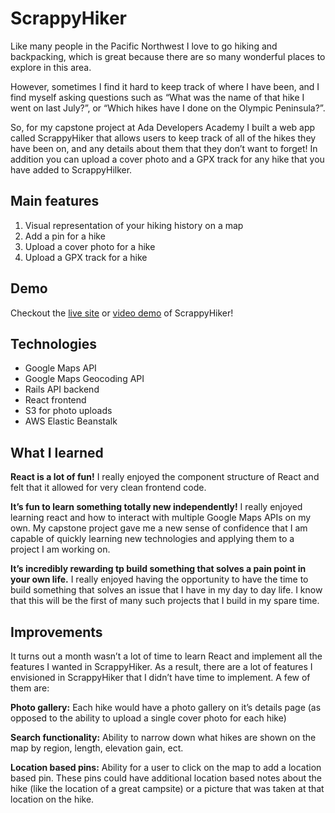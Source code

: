 # ScrappyHiker
Like many people in the Pacific Northwest I love to go hiking and backpacking, which is great because there are so many wonderful places to explore in this area.   
  
However, sometimes I find it hard to keep track of where I have been, and I find myself asking questions such as “What was the name of that hike I went on last July?”, or “Which hikes have I done on the Olympic Peninsula?”.   
  
So, for my capstone project at Ada Developers Academy I built a web app called ScrappyHiker that allows users to keep track of all of the hikes they have been on, and any details about them that they don’t want to forget! In addition you can upload a cover photo and a GPX track for any hike that you have added to ScrappyHilker.   
  
## Main features 
1. Visual representation of your hiking history on a map
2. Add a pin for a hike 
3. Upload a cover photo for a hike 
4. Upload a GPX track for a hike 

## Demo 
Checkout the [live site](http://scrappyhiker.com/) or [video demo](https://drive.google.com/file/d/1-zdlxIL19-GJ7iM7DcEHGD2HEgXDasv9/view) of ScrappyHiker! 

## Technologies 
* Google Maps API 
* Google Maps Geocoding API 
* Rails API backend 
* React frontend 
* S3 for photo uploads
* AWS Elastic Beanstalk 

## What I learned 
**React is a lot of fun!** I really enjoyed the component structure of React and felt that it allowed for very clean frontend code. 

**It’s fun to learn something totally new independently!**  I really enjoyed learning react and how to interact with multiple Google Maps APIs on my own. My capstone project gave me a new sense of confidence that I am capable of quickly learning new technologies and applying them to a project I am working on. 

**It’s incredibly rewarding tp build something that solves a pain point in your own life.** I really enjoyed having the opportunity to have the time to build something that solves an issue that I have in my day to day life. I know that this will be the first of many such projects that I build in my spare time. 

## Improvements 
It turns out a month wasn’t a lot of time to learn React and implement all the features I wanted in ScrappyHiker. As a result, there are a lot of features I envisioned in ScrappyHiker that I didn’t have time to implement. A few of them are: 

**Photo gallery:** Each hike would have a photo gallery on it’s details page (as opposed to the ability to upload a single cover photo for each hike) 

**Search functionality:** Ability to narrow down what hikes are shown on the map by region, length, elevation gain, ect. 

**Location based pins:** Ability for a user to click on the map to add a location based pin. These pins could have additional location based notes about the hike (like the location of a great campsite) or a picture that was taken at that location on the hike. 
